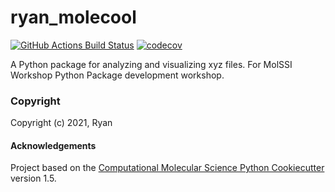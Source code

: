 ryan_molecool
==============================
[//]: # (Badges)
[![GitHub Actions Build Status](https://github.com/REPLACE_WITH_OWNER_ACCOUNT/ryan_molecool/workflows/CI/badge.svg)](https://github.com/REPLACE_WITH_OWNER_ACCOUNT/ryan_molecool/actions?query=workflow%3ACI)
[![codecov](https://codecov.io/gh/REPLACE_WITH_OWNER_ACCOUNT/ryan_molecool/branch/master/graph/badge.svg)](https://codecov.io/gh/REPLACE_WITH_OWNER_ACCOUNT/ryan_molecool/branch/master)


A Python package for analyzing and visualizing xyz files. For MolSSI Workshop Python Package development workshop.

### Copyright

Copyright (c) 2021, Ryan


#### Acknowledgements
 
Project based on the 
[Computational Molecular Science Python Cookiecutter](https://github.com/molssi/cookiecutter-cms) version 1.5.
